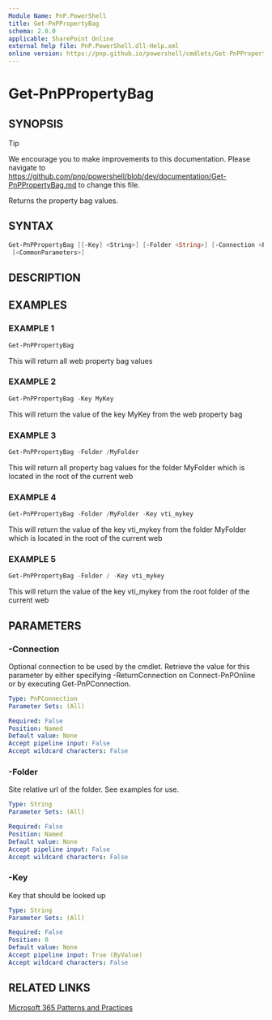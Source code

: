 ```yaml
---
Module Name: PnP.PowerShell
title: Get-PnPPropertyBag
schema: 2.0.0
applicable: SharePoint Online
external help file: PnP.PowerShell.dll-Help.xml
online version: https://pnp.github.io/powershell/cmdlets/Get-PnPPropertyBag.html
---
```

 
# Get-PnPPropertyBag

## SYNOPSIS

> [!TIP]
> We encourage you to make improvements to this documentation. Please navigate to https://github.com/pnp/powershell/blob/dev/documentation/Get-PnPPropertyBag.md to change this file.

Returns the property bag values.

## SYNTAX

```powershell
Get-PnPPropertyBag [[-Key] <String>] [-Folder <String>] [-Connection <PnPConnection>]
 [<CommonParameters>]
```

## DESCRIPTION

## EXAMPLES

### EXAMPLE 1
```powershell
Get-PnPPropertyBag
```

This will return all web property bag values

### EXAMPLE 2
```powershell
Get-PnPPropertyBag -Key MyKey
```

This will return the value of the key MyKey from the web property bag

### EXAMPLE 3
```powershell
Get-PnPPropertyBag -Folder /MyFolder
```

This will return all property bag values for the folder MyFolder which is located in the root of the current web

### EXAMPLE 4
```powershell
Get-PnPPropertyBag -Folder /MyFolder -Key vti_mykey
```

This will return the value of the key vti_mykey from the folder MyFolder which is located in the root of the current web

### EXAMPLE 5
```powershell
Get-PnPPropertyBag -Folder / -Key vti_mykey
```

This will return the value of the key vti_mykey from the root folder of the current web

## PARAMETERS

### -Connection
Optional connection to be used by the cmdlet. Retrieve the value for this parameter by either specifying -ReturnConnection on Connect-PnPOnline or by executing Get-PnPConnection.

```yaml
Type: PnPConnection
Parameter Sets: (All)

Required: False
Position: Named
Default value: None
Accept pipeline input: False
Accept wildcard characters: False
```

### -Folder
Site relative url of the folder. See examples for use.

```yaml
Type: String
Parameter Sets: (All)

Required: False
Position: Named
Default value: None
Accept pipeline input: False
Accept wildcard characters: False
```

### -Key
Key that should be looked up

```yaml
Type: String
Parameter Sets: (All)

Required: False
Position: 0
Default value: None
Accept pipeline input: True (ByValue)
Accept wildcard characters: False
```



## RELATED LINKS

[Microsoft 365 Patterns and Practices](https://aka.ms/m365pnp)

